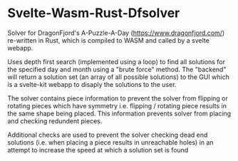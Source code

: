 # Svelte-Wasm-Rust-Dfsolver
Solver for DragonFjord's A-Puzzle-A-Day (https://www.dragonfjord.com/) re-written in Rust, which is compiled to WASM and called by a svelte webapp.

Uses depth first search (implemented using a loop) to find all solutions for the specified day and month using a "brute force" method. The "backend" will return a solution set (an array of all possible solutions) to the GUI which is a svelte-kit webapp to disaply the solutions to the user.

The solver contains piece information to prevent the solver from flipping or rotating pieces which have symmetry i.e. flipping / rotating piece results in the same shape being placed. This information prevents solver from placing and checking redundent pieces.

Additional checks are used to prevent the solver checking dead end solutions (i.e. when placing a piece results in unreachable holes) in an attempt to increase the speed at which a solution set is found
